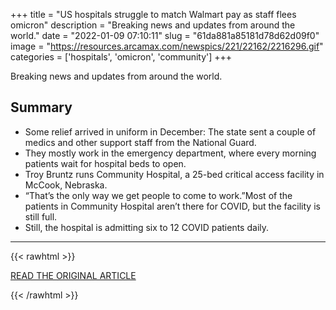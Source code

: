 +++
title = "US hospitals struggle to match Walmart pay as staff flees omicron"
description = "Breaking news and updates from around the world."
date = "2022-01-09 07:10:11"
slug = "61da881a85181d78d62d09f0"
image = "https://resources.arcamax.com/newspics/221/22162/2216296.gif"
categories = ['hospitals', 'omicron', 'community']
+++

Breaking news and updates from around the world.

## Summary

- Some relief arrived in uniform in December: The state sent a couple of medics and other support staff from the National Guard.
- They mostly work in the emergency department, where every morning patients wait for hospital beds to open.
- Troy Bruntz runs Community Hospital, a 25-bed critical access facility in McCook, Nebraska.
- “That’s the only way we get people to come to work.”Most of the patients in Community Hospital aren’t there for COVID, but the facility is still full.
- Still, the hospital is admitting six to 12 COVID patients daily.

---

{{< rawhtml >}}
  <p class="article-category">
    <a target="_blank" href="https://m.arcamax.com/currentnews/newsheadlines/s-2617292-p2">READ THE ORIGINAL ARTICLE</a>
  </p>
{{< /rawhtml >}}
